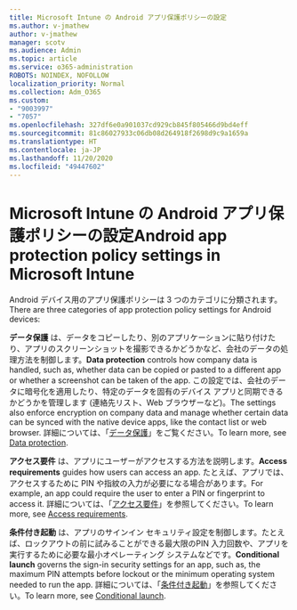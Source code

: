```yaml
---
title: Microsoft Intune の Android アプリ保護ポリシーの設定
ms.author: v-jmathew
author: v-jmathew
manager: scotv
ms.audience: Admin
ms.topic: article
ms.service: o365-administration
ROBOTS: NOINDEX, NOFOLLOW
localization_priority: Normal
ms.collection: Adm_O365
ms.custom:
- "9003997"
- "7057"
ms.openlocfilehash: 327df6e0a901037cd929cb845f805466d9bd4eff
ms.sourcegitcommit: 81c86027933c06db08d264918f2698d9c9a1659a
ms.translationtype: HT
ms.contentlocale: ja-JP
ms.lasthandoff: 11/20/2020
ms.locfileid: "49447602"
---
```

# <a name="android-app-protection-policy-settings-in-microsoft-intune"></a><span data-ttu-id="f9e06-102">Microsoft Intune の Android アプリ保護ポリシーの設定</span><span class="sxs-lookup"><span data-stu-id="f9e06-102">Android app protection policy settings in Microsoft Intune</span></span>

<span data-ttu-id="f9e06-103">Android デバイス用のアプリ保護ポリシーは 3 つのカテゴリに分類されます。</span><span class="sxs-lookup"><span data-stu-id="f9e06-103">There are three categories of app protection policy settings for Android devices:</span></span>

<span data-ttu-id="f9e06-104">**データ保護** は、データをコピーしたり、別のアプリケーションに貼り付けたり、アプリのスクリーンショットを撮影できるかどうかなど、会社のデータの処理方法を制御します。</span><span class="sxs-lookup"><span data-stu-id="f9e06-104">**Data protection** controls how company data is handled, such as, whether data can be copied or pasted to a different app or whether a screenshot can be taken of the app.</span></span> <span data-ttu-id="f9e06-105">この設定では、会社のデータに暗号化を適用したり、特定のデータを固有のデバイス アプリと同期できるかどうかを管理します (連絡先リスト、Web ブラウザーなど)。</span><span class="sxs-lookup"><span data-stu-id="f9e06-105">The settings also enforce encryption on company data and manage whether certain data can be synced with the native device apps, like the contact list or web browser.</span></span> <span data-ttu-id="f9e06-106">詳細については、「[データ保護](https://go.microsoft.com/fwlink/?linkid=2135259)」をご覧ください。</span><span class="sxs-lookup"><span data-stu-id="f9e06-106">To learn more, see [Data protection](https://go.microsoft.com/fwlink/?linkid=2135259).</span></span>

<span data-ttu-id="f9e06-107">**アクセス要件** は、アプリにユーザーがアクセスする方法を説明します。</span><span class="sxs-lookup"><span data-stu-id="f9e06-107">**Access requirements** guides how users can access an app.</span></span> <span data-ttu-id="f9e06-108">たとえば、アプリでは、アクセスするために PIN や指紋の入力が必要になる場合があります。</span><span class="sxs-lookup"><span data-stu-id="f9e06-108">For example, an app could require the user to enter a PIN or fingerprint to access it.</span></span> <span data-ttu-id="f9e06-109">詳細については、「[アクセス要件](https://go.microsoft.com/fwlink/?linkid=2135260)」を参照してください。</span><span class="sxs-lookup"><span data-stu-id="f9e06-109">To learn more, see [Access requirements](https://go.microsoft.com/fwlink/?linkid=2135260).</span></span>

<span data-ttu-id="f9e06-110">**条件付き起動** は、アプリのサインイン セキュリティ設定を制御します。たとえば、ロックアウトの前に試みることができる最大限のPIN 入力回数や、アプリを実行するために必要な最小オペレーティング システムなどです。</span><span class="sxs-lookup"><span data-stu-id="f9e06-110">**Conditional launch** governs the sign-in security settings for an app, such as, the maximum PIN attempts before lockout or the minimum operating system needed to run the app.</span></span> <span data-ttu-id="f9e06-111">詳細については、「[条件付き起動](https://go.microsoft.com/fwlink/?linkid=2135507)」を参照してください。</span><span class="sxs-lookup"><span data-stu-id="f9e06-111">To learn more, see [Conditional launch](https://go.microsoft.com/fwlink/?linkid=2135507).</span></span>
